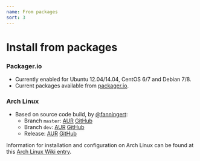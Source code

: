 ```yaml
---
name: From packages
sort: 3
---
```


# Install from packages

### Packager.io

- Currently enabled for Ubuntu 12.04/14.04, CentOS 6/7 and Debian 7/8.
- Current packages available from [packager.io](https://packager.io/gh/pkgr/gogs).

### Arch Linux

- Based on source code build, by [@fanningert](https://github.com/fanningert):
	- Branch `master`: [AUR](https://aur.archlinux.org/packages/gogs-git/) [GitHub](https://github.com/fanningert/PKGBUILDs/tree/master/aur/gogs-git)
	- Branch `dev`: [AUR](https://aur.archlinux.org/packages/gogs-git-dev/) [GitHub](https://github.com/fanningert/PKGBUILDs/tree/master/aur/gogs-git-dev)
	- Release: [AUR](https://aur.archlinux.org/packages/gogs/) [GitHub](https://github.com/fanningert/PKGBUILDs/tree/master/aur/gogs)

Information for installation and configuration on Arch Linux can be found at this [Arch Linux Wiki entry](https://wiki.archlinux.org/index.php/Gogs).
